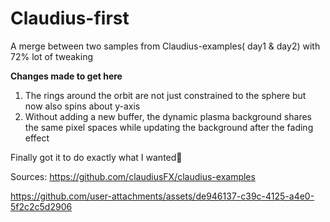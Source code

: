 # Claudius-first
A merge between two samples from Claudius-examples( day1 & day2) with 72% lot of tweaking 

**Changes made to get here** 
1. The rings around the orbit are not just constrained to the sphere but now also spins about y-axis
2. Without adding a new buffer, the dynamic plasma background shares the same pixel spaces while updating the background after the fading effect

Finally got it to do exactly what I wanted🚀

Sources: https://github.com/claudiusFX/claudius-examples



https://github.com/user-attachments/assets/de946137-c39c-4125-a4e0-5f2c2c5d2906


